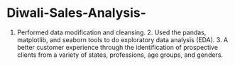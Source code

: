 # Diwali-Sales-Analysis-
1. Performed data modification and cleansing.   2. Used the pandas, matplotlib, and seaborn tools to do exploratory data analysis (EDA).   3. A better customer experience through the identification of prospective clients from a variety of states, professions, age groups, and genders. 
